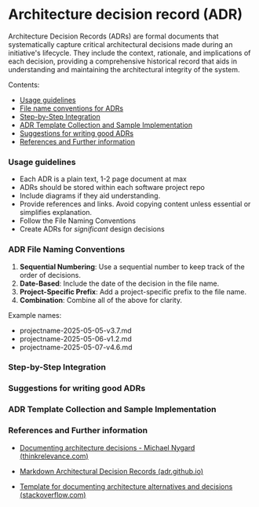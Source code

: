 # Architecture decision record (ADR)

Architecture Decision Records (ADRs) are formal documents that systematically capture critical architectural decisions made during an initiative's lifecycle. They include the context, rationale, and implications of each decision, providing a comprehensive historical record that aids in understanding and maintaining the architectural integrity of the system.

Contents:

- [Usage guidelines](#usage-guidelines)
- [File name conventions for ADRs](#adr-file-naming-conventions)
- [Step-by-Step Integration](#step-by-step-integration)
- [ADR Template Collection and Sample Implementation](#adr-template-collection-and-sample-implementation)
- [Suggestions for writing good ADRs](#suggestions-for-writing-good-adrs)
- [References and Further information](#references-and-further-information)

### Usage guidelines 

 - Each ADR is a plain text, 1-2 page document at max
 - ADRs should be stored within each software project repo
 - Include diagrams if they aid understanding.
 - Provide references and links. Avoid copying content unless essential or simplifies explanation.
 - Follow the File Naming Conventions
 - Create ADRs for *significant* design decisions

### ADR File Naming Conventions

1. **Sequential Numbering**: Use a sequential number to keep track of the order of decisions.
2. **Date-Based**: Include the date of the decision in the file name.
4. **Project-Specific Prefix**: Add a project-specific prefix to the file name.
5. **Combination**: Combine all of the above for clarity.

Example names: 
* projectname-2025-05-05-v3.7.md
* projectname-2025-05-06-v1.2.md
* projectname-2025-05-07-v4.6.md


### Step-by-Step Integration

### Suggestions for writing good ADRs

### ADR Template Collection and Sample Implementation

### References and Further information


  * [Documenting architecture decisions - Michael Nygard (thinkrelevance.com)](http://thinkrelevance.com/blog/2011/11/15/documenting-architecture-decisions)

  * [Markdown Architectural Decision Records (adr.github.io)](https://adr.github.io/madr/)

  * [Template for documenting architecture alternatives and decisions (stackoverflow.com)](http://stackoverflow.com/questions/7104735/template-for-documenting-architecture-alternatives-and-decisions)
